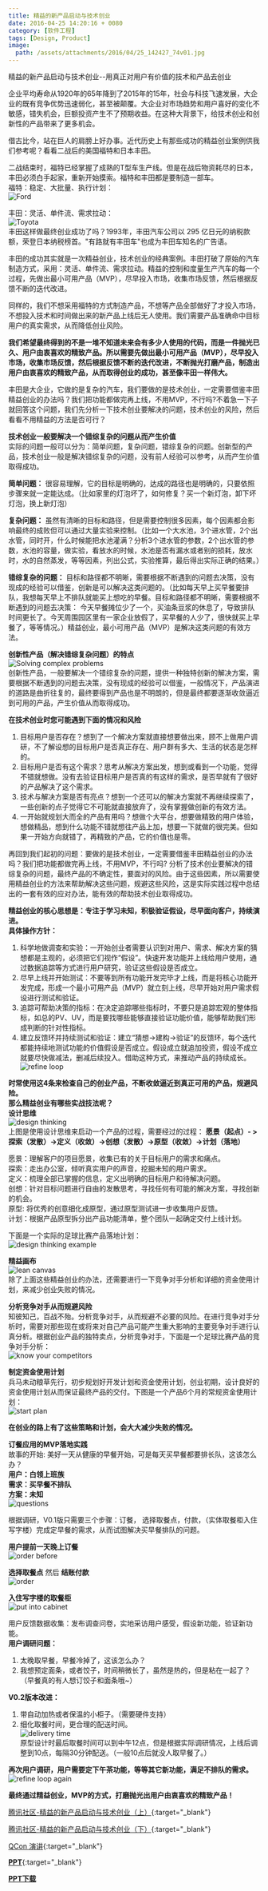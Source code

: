 ```yaml
---
title: 精益的新产品启动与技术创业
date: 2016-04-25 14:20:16 + 0080
category: [软件工程]
tags: [Design, Product]
image:
  path: /assets/attachments/2016/04/25_142427_74v01.jpg
---
```


精益的新产品启动与技术创业--用真正对用户有价值的技术和产品去创业  

企业平均寿命从1920年的65年降到了2015年的15年，社会与科技飞速发展，大企业的既有竞争优势迅速弱化，甚至被颠覆。大企业对市场趋势和用户喜好的变化不敏感，错失机会，巨额投资产生不了预期收益。在这种大背景下，给技术创业和创新性的产品带来了更多机会。  

借古比今，站在巨人的肩膀上好办事。近代历史上有那些成功的精益创业案例供我们参考呢？看看二战后的美国福特和日本丰田。

二战结束时，福特已经掌握了成熟的T型车生产线。但是在战后物资耗尽的日本，丰田必须白手起家，重新开始摸索。福特和丰田都是要制造一部车。  
福特：稳定、大批量、执行计划：  
![Ford](/assets/attachments/2016/04/25_142529_if8m2.png)  

丰田：灵活、单件流、需求拉动：  
![Toyota](/assets/attachments/2016/04/25_142548_tqiw3.png)  
丰田这样做最终创业成功了吗？1993年，丰田汽车公司以 295 亿日元的纳税款额，荣登日本纳税榜首。"有路就有丰田车"也成为丰田车知名的广告语。  

丰田的成功其实就是一次精益创业，技术创业的经典案例。丰田打破了原始的汽车制造方式，采用：灵活、单件流、需求拉动。精益的控制和度量生产汽车的每一个过程，先做出最小可用产品（MVP），尽早投入市场，收集市场反馈，然后根据反馈不断的迭代改进。  

同样的，我们不想采用福特的方式制造产品，不想等产品全部做好了才投入市场，不想投入技术和时间做出来的新产品上线后无人使用。我们需要产品准确命中目标用户的真实需求，从而降低创业风险。  

**我们希望最终得到的不是一堆不知道未来会有多少人使用的代码，而是一件抛光已久、用户由衷喜欢的精致产品。所以需要先做出最小可用产品（MVP），尽早投入市场，收集市场反馈，然后根据反馈不断的迭代改进，不断抛光打磨产品，制造出用户由衷喜欢的精致产品，从而取得创业的成功，甚至像丰田一样伟大。**  

丰田是大企业，它做的是复杂的汽车，我们要做的是技术创业，一定需要借鉴丰田精益创业的办法吗？我们把功能都做完再上线，不用MVP，不行吗?不着急一下子就回答这个问题，我们先分析一下技术创业要解决的问题，技术创业的风险，然后看看不用精益的方法是否可行？  

**技术创业一般要解决一个错综复杂的问题从而产生价值**  
实际的问题一般可以分为：简单问题，复杂问题，错综复杂的问题。创新型的产品，技术创业一般是解决错综复杂的问题，没有前人经验可以参考，从而产生价值取得成功。

**简单问题：** 很容易理解，它的目标是明确的，达成的路径也是明确的，只要依照步骤来就一定能达成。（比如家里的灯泡坏了，如何修复？买一个新灯泡，卸下坏灯泡，换上新灯泡）  

**复杂问题：** 虽然有清晰的目标和路径，但是需要控制很多因素，每个因素都会影响最终的成败但可以通过大量实验来控制。（比如一个大水池，3个进水管，2个出水管，同时开，什么时候能把水池灌满？分析3个进水管的参数，2个出水管的参数，水池的容量，做实验，看放水的时候，水池是否有漏水或者别的损耗，放水时，水的自然蒸发，等等因素，列出公式，实验推算，最后得出实际正确的结果。）  

**错综复杂的问题：** 目标和路径都不明晰，需要根据不断遇到的问题去决策，没有现成的经验可以借鉴，创新是可以解决这类问题的。（比如每天早上买早餐要排队，我想每天早上不排队就能买上想吃的早餐。目标和路径都不明晰，需要根据不断遇到的问题去决策： 今天早餐摊位少了一个，买油条豆浆的休息了，导致排队时间更长了。今天周围园区里有一家企业放假了，买早餐的人少了，很快就买上早餐了，等等情况。）精益创业，最小可用产品（MVP）是解决这类问题的有效方法。  

**创新性产品（解决错综复杂问题）的特点**  
![Solving complex problems](/assets/attachments/2016/04/25_143359_zwo34.png)  
创新性产品，一般要解决一个错综复杂的问题，提供一种独特创新的解决方案，需要根据不断遇到的问题去决策，没有现成的经验可以借鉴，一般情况下，产品演进的道路是曲折往复的，最终要得到产品也是不明朗的，但是最终都要逐渐收敛逼近到可用的产品，产生价值从而取得成功。  

**在技术创业时您可能遇到下面的情况和风险**  
1. 目标用户是否存在？想到了一个解决方案就直接想要做出来，顾不上做用户调研，不了解设想的目标用户是否真正存在、用户群有多大、生活的状态是怎样的。  
2. 目标用户是否有这个需求？思考从解决方案出发，想到或看到一个功能，觉得不错就想做。没有去验证目标用户是否真的有这样的需求，是否早就有了很好的产品解决了这个需求。  
3. 技术与解决方案是否有亮点？想到一个还可以的解决方案就不再继续探索了，一些创新的点子觉得它不可能就直接放弃了，没有掌握做创新的有效方法。  
4. 一开始就规划大而全的产品有用吗？想做个大平台，想要做精致的用户体验，想做精品，想到什么功能不错就想往产品上加，想要一下就做的很完美。但如果一开始方向就错了，再精致的产品，它的价值也是零。  

再回到我们起初的问题：要做的是技术创业，一定需要借鉴丰田精益创业的办法吗？我们把功能都做完再上线，不用MVP，不行吗? 分析了技术创业要解决的错综复杂的问题，最终产品的不确定性，要面对的风险。由于这些因素，所以需要使用精益创业的方法来帮助解决这些问题，规避这些风险，这是实际实践过程中总结出的一套有效的应对办法，能有效的帮助技术创业取得成功。  

**精益创业的核心思想是：专注于学习未知，积极验证假设，尽早面向客户，持续演进。**       
**具体操作方针：**  
1. 科学地做调查和实验：一开始创业者需要认识到对用户、需求、解决方案的猜想都是主观的，必须把它们视作“假设”。快速开发功能并上线给用户使用，通过数据追踪等方式进行用户研究，验证这些假设是否成立。  
2. 尽早上线并开始测试：不要等到所有功能开发完毕才上线，而是将核心功能开发完成，形成一个最小可用产品（MVP）就立刻上线，尽早开始对用户需求假设进行测试和验证。  
3. 追踪可帮助决策的指标：在决定追踪哪些指标时，不要只是追踪宏观的整体指标，如总的PV、UV，而是要找哪些能够直接验证功能价值，能够帮助我们形成判断的针对性指标。  
4. 建立反馈环并持续测试和验证：建立“猜想->建构->验证”的反馈环，每个迭代都能持续地测试功能的价值假设是否成立。假设成立就追加投资，假设不成立就要尽快做减法，删减后续投入。借助这种方式，来推动产品的持续成长。  
![refine loop](/assets/attachments/2016/04/25_144811_pmes5.png)  

**时常使用这4条来检查自己的创业产品，不断收敛逼近到真正可用的产品，规避风险。**  
**那么精益创业有哪些实战技法呢？**  
**设计思维**  
![design thinking](/assets/attachments/2016/04/25_143651_xun26.png)  
上图是使用设计思维来启动一个产品的过程，需要经过的过程： **愿景（起点）- >探索（发散）->定义（收敛）->创想（发散）->原型（收敛）->计划（落地）**  

愿景：理解客户的项目愿景，收集已有的关于目标用户的需求和痛点。  
探索：走出办公室，倾听真实用户的声音，挖掘未知的用户需求。  
定义：梳理全部已掌握的信息，定义出明确的目标用户和待解决问题。  
创想：针对目标问题进行自由的发散思考，寻找任何有可能的解决方案，寻找创新的机会。  
原型: 将优秀的创意细化成原型，通过原型测试进一步收集用户反馈。  
计划：根据产品原型拆分出产品功能清单，整个团队一起确定交付上线计划。  

下面是一个实际的足球比赛产品落地计划：  
![design thinking example](/assets/attachments/2016/04/25_143733_qnfu7.png)  

**精益画布**  
![lean canvas](/assets/attachments/2016/04/25_143811_85wa8.png)  
除了上面这些精益创业的办法，还需要进行一下竞争对手分析和详细的资金使用计划，来减少创业失败的情况。  

**分析竞争对手从而规避风险**  
知彼知己，百战不殆。分析竞争对手，从而规避不必要的风险。在进行竞争对手分析时，需要对那些现在或将来对自己产品可能产生重大影响的主要竞争对手进行认真分析。根据创业产品的独特卖点，分析竞争对手，下面是一个足球比赛产品的竞争对手分析：  
![know your competitors](/assets/attachments/2016/04/25_143854_1xp49.png)  

**制定资金使用计划**  
兵马未动粮草先行，初步规划好开发计划和资金使用计划，创业初期，设计良好的资金使用计划从而保证最终产品的交付。下图是一个产品6个月的常规资金使用计划：  
![start plan](/assets/attachments/2016/04/25_143940_mjbp10.png)  

**在创业的路上有了这些策略和计划，会大大减少失败的情况。**  

**订餐应用的MVP落地实践**  
故事的开始: 美好一天从健康的早餐开始，可是每天买早餐都要排长队，这该怎么办？  
**用户：白领上班族**  
**需求：买早餐不排队**  
**方案：未知**  
![questions](/assets/attachments/2016/04/25_145034_da3h11.png)  

根据调研，V0.1版只需要三个步骤：订餐， 选择取餐点，付款，（实体取餐柜入住写字楼）完成定早餐的需求，从而试图解决买早餐排队的问题。  

**用户提前一天晚上订餐**  
![order before](/assets/attachments/2016/04/25_145100_tqiw12.png)  

**选择取餐点** 然后 **结账付款**  
![order](/assets/attachments/2016/04/25_145144_eb4h13.png)  

**入住写字楼的取餐柜**  
![put into cabinet](/assets/attachments/2016/04/25_145233_sphv15.jpg)  


用户反馈数据收集：发布调查问卷，实地采访用户感受，假设新功能，验证新功能。  
**用户调研问题：**  
1. 太晚取早餐，早餐冷掉了，这该怎么办？  
2. 我想预定面条，或者饺子，时间稍微长了，虽然是热的，但是粘在一起了？（早餐真的有人想订饺子和面条哦~）  

**V0.2版本改进：**  
1. 带自动加热或者保温的小柜子。（需要硬件支持）  
2. 细化取餐时间，更合理的配送时间。  
![delivery time](/assets/attachments/2016/04/25_145830_mjbp14.png)  
原型设计时最后取餐时间可以到中午12点，但是根据实际调研情况，上线后调整到10点，每隔30分钟配送。（一般10点后就没人取早餐了。）  

**再次用户调研，用户需要定下午茶功能，等等其它新功能，满足不排队的需求。**  
![refine loop again](/assets/attachments/2016/04/25_145837_1xp416.png)  

**最终通过精益创业，MVP的方式，打磨抛光出用户由衷喜欢的精致产品！**

[腾讯社区-精益的新产品启动与技术创业（上）](https://cloud.tencent.com/developer/article/1104283){:target="_blank"}

[腾讯社区-精益的新产品启动与技术创业（下）](https://cloud.tencent.com/developer/article/1104286){:target="_blank"}

[QCon 演讲](http://2016.qconbeijing.com/presentation/2850/){:target="_blank"}

[**PPT**](https://docs.huihoo.com/infoq/qconbeijing/2016/day3/%E6%8A%80%E6%9C%AF%E5%88%9B%E4%B8%9A%E4%B8%93%E9%A2%98/6-3-%E7%B2%BE%E7%9B%8A%E7%9A%84%E6%96%B0%E4%BA%A7%E5%93%81%E5%90%AF%E5%8A%A8%E4%B8%8E%E6%8A%80%E6%9C%AF%E5%88%9B%E4%B8%9A-%E5%BC%A0%E6%80%9D%E6%A5%9A.pdf){:target="_blank"}

[**PPT下载**](/assets/attachments/2016/04/25_102200_10f6leahip07.pdf)